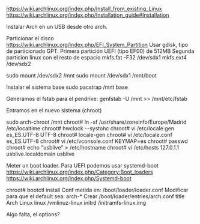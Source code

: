 https://wiki.archlinux.org/index.php/Install_from_existing_Linux
https://wiki.archlinux.org/index.php/Installation_guide#Installation

Instalar Arch en un USB desde otro arch.

Particionar el disco  https://wiki.archlinux.org/index.php/EFI_System_Partition
Usar gdisk, tipo de particionado GPT.
Primera partición UEFI (tipo EF00) de 512MB
Segunda particion linux con el resto de espacio
mkfs.fat -F32 /dev/sdx1
mkfs.ext4 /dev/sdx2

sudo mount /dev/sdx2 /mnt
sudo mount /dev/sdx1 /mnt/boot

Instalar el sistema base
sudo pacstrap /mnt base

Generamos el fstab para el pendrive:
genfstab -U /mnt >> /mnt/etc/fstab

Entramos en el nuevo sistema (chroot)

sudo arch-chroot /mnt
chroot# ln -sf /usr/share/zoneinfo/Europe/Madrid /etc/localtime
chroot# hwclock --systohc
chroot# vi /etc/locale.gen
        es_ES.UTF-8 UTF-8
chroot# locale-gen
chroot# vi /etc/locale.conf
        es_ES.UTF-8
chroot# vi /etc/vconsole.conf
        KEYMAP=es
chroot# passwd
chroot# echo "usblive" > /etc/hostname
chroot# vi /etc/hosts
        127.0.1.1       usblive.localdomain usblive

Meter un boot loader.
Para UEFI podemos usar systemd-boot
https://wiki.archlinux.org/index.php/Category:Boot_loaders
https://wiki.archlinux.org/index.php/Systemd-boot

chroot# bootctl install
Conf metida en: /boot/loader/loader.conf
Modificar para que el default sea: arch-*
Crear /boot/loader/entries/arch.conf
title          Arch Linux
linux          /vmlinuz-linux
initrd         /initramfs-linux.img

Algo falta, el options?

